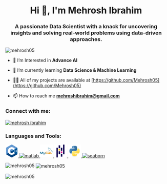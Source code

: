 <h1 align="center">Hi 👋, I'm Mehrosh Ibrahim</h1>
<h3 align="center">A passionate Data Scientist with a knack for uncovering insights and solving real-world problems using data-driven approaches.
</h3>

<p align="left"> <img src="https://komarev.com/ghpvc/?username=mehrosh05&label=Profile%20views&color=0e75b6&style=flat" alt="mehrosh05" /> </p>

- 🔭 I’m Interested in **Advance AI**

- 🌱 I’m currently learning **Data Science & Machine Learning**

- 👨‍💻 All of my projects are available at [https://github.com/Mehrosh05](https://github.com/Mehrosh05)

- 📫 How to reach me **mehroshibrahim@gmail.com**

<h3 align="left">Connect with me:</h3>
<p align="left">
<a href="https://linkedin.com/in/mehrosh ibrahim" target="blank"><img align="center" src="https://raw.githubusercontent.com/rahuldkjain/github-profile-readme-generator/master/src/images/icons/Social/linked-in-alt.svg" alt="mehrosh ibrahim" height="30" width="40" /></a>
</p>

<h3 align="left">Languages and Tools:</h3>
<p align="left"> <a href="https://www.w3schools.com/cpp/" target="_blank" rel="noreferrer"> <img src="https://raw.githubusercontent.com/devicons/devicon/master/icons/cplusplus/cplusplus-original.svg" alt="cplusplus" width="40" height="40"/> </a> <a href="https://www.mathworks.com/" target="_blank" rel="noreferrer"> <img src="https://upload.wikimedia.org/wikipedia/commons/2/21/Matlab_Logo.png" alt="matlab" width="40" height="40"/> </a> <a href="https://www.mysql.com/" target="_blank" rel="noreferrer"> <img src="https://raw.githubusercontent.com/devicons/devicon/master/icons/mysql/mysql-original-wordmark.svg" alt="mysql" width="40" height="40"/> </a> <a href="https://pandas.pydata.org/" target="_blank" rel="noreferrer"> <img src="https://raw.githubusercontent.com/devicons/devicon/2ae2a900d2f041da66e950e4d48052658d850630/icons/pandas/pandas-original.svg" alt="pandas" width="40" height="40"/> </a> <a href="https://www.python.org" target="_blank" rel="noreferrer"> <img src="https://raw.githubusercontent.com/devicons/devicon/master/icons/python/python-original.svg" alt="python" width="40" height="40"/> </a> <a href="https://seaborn.pydata.org/" target="_blank" rel="noreferrer"> <img src="https://seaborn.pydata.org/_images/logo-mark-lightbg.svg" alt="seaborn" width="40" height="40"/> </a> </p>

<p><img align="left" src="https://github-readme-stats.vercel.app/api/top-langs?username=mehrosh05&show_icons=true&locale=en&layout=compact" alt="mehrosh05" /></p>

<p>&nbsp;<img align="center" src="https://github-readme-stats.vercel.app/api?username=mehrosh05&show_icons=true&locale=en" alt="mehrosh05" /></p>

<p><img align="center" src="https://github-readme-streak-stats.herokuapp.com/?user=mehrosh05&" alt="mehrosh05" /></p>

